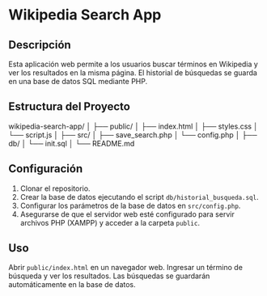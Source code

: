 # Wikipedia Search App

## Descripción
Esta aplicación web permite a los usuarios buscar términos en Wikipedia y ver los resultados en la misma página. El historial de búsquedas se guarda en una base de datos SQL mediante PHP.

## Estructura del Proyecto

wikipedia-search-app/
│
├── public/
│ ├── index.html
│ ├── styles.css
│ └── script.js
│
├── src/
│ ├── save_search.php
│ └── config.php
│
├── db/
│ └── init.sql
│
└── README.md


## Configuración
1. Clonar el repositorio.
2. Crear la base de datos ejecutando el script `db/historial_busqueda.sql`.
3. Configurar los parámetros de la base de datos en `src/config.php`.
4. Asegurarse de que el servidor web esté configurado para servir archivos PHP (XAMPP) y acceder a la carpeta `public`.

## Uso
Abrir `public/index.html` en un navegador web. Ingresar un término de búsqueda y ver los resultados. Las búsquedas se guardarán automáticamente en la base de datos.



